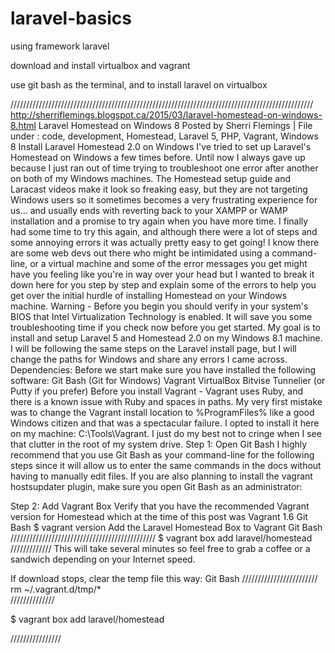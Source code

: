 # laravel-basics
using framework laravel

download and install virtualbox and vagrant

use git bash as the terminal, and to install laravel on virtualbox


////////////////////////////////////////////////////////////////////////////////////////////////
http://sherriflemings.blogspot.ca/2015/03/laravel-homestead-on-windows-8.html
Laravel Homestead on Windows 8
Posted by Sherri Flemings | File under : code, development, Homestead, Laravel 5, PHP, Vagrant, Windows 8
Install Laravel Homestead 2.0 on Windows
I've tried to set up Laravel's Homestead on Windows a few times before. Until now I always gave up because I just ran out of time trying to troubleshoot one error after another on both of my Windows machines. The Homestead setup guide and Laracast videos make it look so freaking easy, but they are not targeting Windows users so it sometimes becomes a very frustrating experience for us... and usually ends with reverting back to your XAMPP or WAMP installation and a promise to try again when you have more time.
I finally had some time to try this again, and although there were a lot of steps and some annoying errors it was actually pretty easy to get going! I know there are some web devs out there who might be intimidated using a command-line, or a virtual machine and some of the error messages you get might have you feeling like you're in way over your head but I wanted to break it down here for you step by step and explain some of the errors to help you get over the initial hurdle of installing Homestead on your Windows machine.
Warning - Before you begin you should verify in your system's BIOS that Intel Virtualization Technology is enabled. It will save you some troubleshooting time if you check now before you get started.
My goal is to install and setup Laravel 5 and Homestead 2.0 on my Windows 8.1 machine. I will be following the same steps on the Laravel install page,  but I will change the paths for Windows and share any errors I came across.
Dependencies:
Before we start make sure you have installed the following software:
Git Bash (Git for Windows) 
Vagrant
VirtualBox
Bitvise Tunnelier (or Putty if you prefer)
Before you install Vagrant - Vagrant uses Ruby, and there is a known issue with Ruby and spaces in paths. My very first mistake was to change the Vagrant install location to %ProgramFiles% like a good Windows citizen and that was a spectacular failure. I opted to install it here on my machine: C:\Tools\Vagrant. I just do my best not to cringe when I see that clutter in the root of my system drive.
Step 1: Open Git Bash
I highly recommend that you use Git Bash as your command-line for the following steps since it will allow us to enter the same commands in the docs without having to manually edit files. If you are also planning to install the vagrant hostsupdater plugin, make sure you open Git Bash as an administrator:


Step 2: Add Vagrant Box
Verify that you have the recommended Vagrant version for Homestead which at the time of this post was Vagrant 1.6
Git Bash
$ vagrant version
Add the Laravel Homestead Box to Vagrant
Git Bash
//////////////////////////////////////////////
$ vagrant box add laravel/homestead
/////////////
This will take several minutes so feel free to grab a coffee or a sandwich depending on your Internet speed.


If download stops, clear the temp file this way:
Git Bash
////////////////////////
rm ~/.vagrant.d/tmp/*  
//////////////

$ vagrant box add laravel/homestead

////////////////
